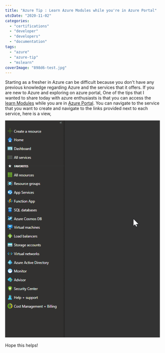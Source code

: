 ```yaml
---
title: "Azure Tip : Learn Azure Modules while you're in Azure Portal"
utcDate: "2020-11-02"
categories: 
  - "certifications"
  - "developer"
  - "developers"
  - "documentation"
tags: 
  - "azure"
  - "azure-tip"
  - "mslearn"
coverImage: "898d6-test.jpg"
---
```


Starting as a fresher in Azure can be difficult because you don't have any previous knowledge regarding Azure and the services that it offers. If you are new to Azure and exploring on azure portal, One of the tips that I wanted to share today with azure enthusiasts is that you can access the [learn Modules](https://aka.ms/learn) while you are in [Azure Portal](http://portal.azure.com/). You can navigate to the service that you want to create and navigate to the links provided next to each service, here is a view,

![](images/49e08-tip-1.gif)

Hope this helps!
